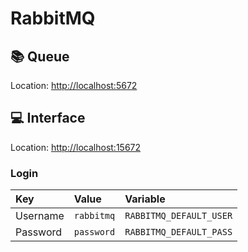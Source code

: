 # RabbitMQ

## 📚 Queue

Location: [http://localhost:5672](http://localhost:5672)

## 💻 Interface

Location: [http://localhost:15672](http://localhost:15672)

### Login

| Key      | Value      | Variable                |
|:---------|:-----------|:------------------------|
| Username | `rabbitmq` | `RABBITMQ_DEFAULT_USER` |
| Password | `password` | `RABBITMQ_DEFAULT_PASS` |

